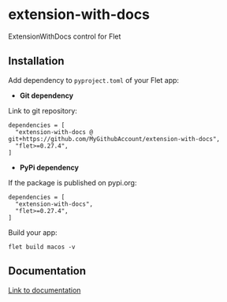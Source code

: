 # extension-with-docs
ExtensionWithDocs control for Flet

## Installation

Add dependency to `pyproject.toml` of your Flet app:

* **Git dependency**

Link to git repository:

```
dependencies = [
  "extension-with-docs @ git+https://github.com/MyGithubAccount/extension-with-docs",
  "flet>=0.27.4",
]
```

* **PyPi dependency**  

If the package is published on pypi.org:

```
dependencies = [
  "extension-with-docs",
  "flet>=0.27.4",
]
```

Build your app:
```
flet build macos -v
```

## Documentation

[Link to documentation](https://MyGithubAccount.github.io/extension-with-docs/)
